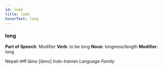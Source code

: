 ```yaml
---
id: lomö
title: lomö
hoverText: long
---
```


### long

**Part of Speech**: Modifier
**Verb**: to be long
**Noun**: longness/length
**Modifier**: long

Nepali लामो lāmo [lämo]
*Indo-Iranian Language Family*